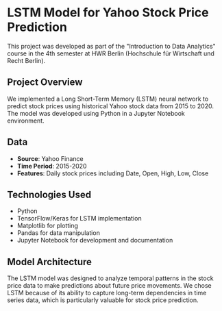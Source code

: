 # LSTM Model for Yahoo Stock Price Prediction

This project was developed as part of the "Introduction to Data Analytics" course in the 4th semester at HWR Berlin (Hochschule für Wirtschaft und Recht Berlin).

## Project Overview

We implemented a Long Short-Term Memory (LSTM) neural network to predict stock prices using historical Yahoo stock data from 2015 to 2020. The model was developed using Python in a Jupyter Notebook environment.

## Data

- **Source**: Yahoo Finance
- **Time Period**: 2015-2020
- **Features**: Daily stock prices including Date, Open, High, Low, Close

## Technologies Used

- Python
- TensorFlow/Keras for LSTM implementation
- Matplotlib for plotting
- Pandas for data manipulation
- Jupyter Notebook for development and documentation

## Model Architecture

The LSTM model was designed to analyze temporal patterns in the stock price data to make predictions about future price movements. We chose LSTM because of its ability to capture long-term dependencies in time series data, which is particularly valuable for stock price prediction.
